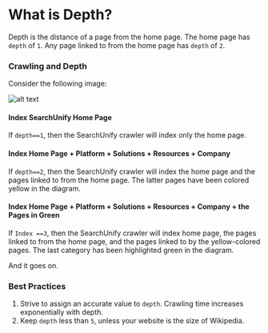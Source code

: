 # What is Depth?

Depth is the distance of a page from the home page. The home page has ```depth``` of ```1```. Any page linked to from the home page has ```depth``` of ```2```.

### Crawling and Depth
Consider the following image:

![alt text](https://i.ibb.co/H2VRYN7/depth.png)

#### Index SearchUnify Home Page
If ```depth==1```, then the SearchUnify crawler will index only the home page.
#### Index  Home Page + Platform + Solutions + Resources + Company 
If ```depth==2```, then the SearchUnify crawler will index the home page and the pages linked to from the home page. The latter pages have been colored yellow in the diagram.
#### Index  Home Page + Platform + Solutions + Resources + Company + the Pages in Green
If ```Index ==3```, then the SearchUnify crawler will index home page, the pages linked to from the home page, and the pages linked to by the yellow-colored pages. The last category has been highlighted green in the diagram.

And it goes on.

### Best Practices

1. Strive to assign an accurate value to ```depth```. Crawling time increases exponentially with depth.
2. Keep ```depth``` less than ```5```, unless your website is the size of Wikipedia.
